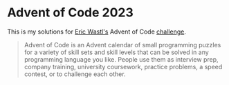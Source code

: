 # Advent of Code 2023

This is my solutions for [Eric Wastl's](https://github.com/topaz) Advent of Code [challenge](https://adventofcode.com/).

> Advent of Code is an Advent calendar of small programming puzzles for a variety of skill sets and skill levels that can be solved in any programming language you like. People use them as interview prep, company training, university coursework, practice problems, a speed contest, or to challenge each other.
